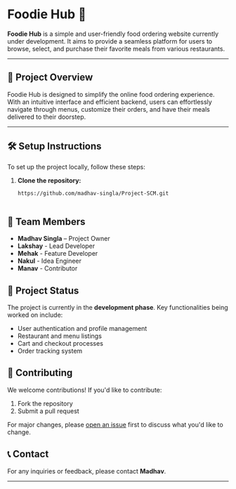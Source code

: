 # Foodie Hub 🍔
 
 **Foodie Hub** is a simple and user-friendly food ordering website currently under development. It aims to provide a seamless platform for users to browse, select, and purchase their favorite meals from various restaurants.
 
 ---
 
 ## 🚀 Project Overview
 
 Foodie Hub is designed to simplify the online food ordering experience. With an intuitive interface and efficient backend, users can effortlessly navigate through menus, customize their orders, and have their meals delivered to their doorstep.
 
 ---
 
 ## 🛠️ Setup Instructions
 
 To set up the project locally, follow these steps:
 
 1. **Clone the repository:**
 
    ```bash
    https://github.com/madhav-singla/Project-SCM.git
 
 ## 👥 Team Members
 - **Madhav Singla** – Project Owner  
 - **Lakshay**  - Lead Developer
 - **Mehak**  - Feature Developer
 - **Nakul**  - Idea Engineer
 - **Manav**  - Contributor
 
 ## 📌 Project Status
 The project is currently in the **development phase**. Key functionalities being worked on include:
 
 - User authentication and profile management  
 - Restaurant and menu listings  
 - Cart and checkout processes  
 - Order tracking system  
 
 
 ## 🤝 Contributing
 We welcome contributions! If you'd like to contribute:
 
 1. Fork the repository  
 2. Submit a pull request  
 
 For major changes, please [open an issue](https://github.com/madhav-singla/Project-SCM.git) first to discuss what you'd like to change.
 
 ## 📞 Contact
 For any inquiries or feedback, please contact **Madhav**.
 
 ---